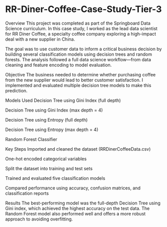 # RR-Diner-Coffee-Case-Study-Tier-3
Overview
This project was completed as part of the Springboard Data Science curriculum. In this case study, I worked as the lead data scientist for RR Diner Coffee, a specialty coffee company exploring a high-impact deal with a new supplier in China.

The goal was to use customer data to inform a critical business decision by building several classification models using decision trees and random forests. The analysis followed a full data science workflow—from data cleaning and feature encoding to model evaluation.

Objective
The business needed to determine whether purchasing coffee from the new supplier would lead to better customer satisfaction. I implemented and evaluated multiple decision tree models to make this prediction.

Models Used
Decision Tree using Gini Index (full depth)

Decision Tree using Gini Index (max depth = 4)

Decision Tree using Entropy (full depth)

Decision Tree using Entropy (max depth = 4)

Random Forest Classifier

Key Steps
Imported and cleaned the dataset (RRDinerCoffeeData.csv)

One-hot encoded categorical variables

Split the dataset into training and test sets

Trained and evaluated five classification models

Compared performance using accuracy, confusion matrices, and classification reports

Results
The best-performing model was the full-depth Decision Tree using Gini index, which achieved the highest accuracy on the test data. The Random Forest model also performed well and offers a more robust approach to avoiding overfitting.


